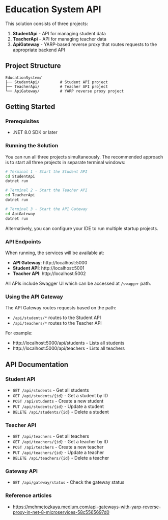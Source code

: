 ﻿# Education System API

This solution consists of three projects:

1. **StudentApi** - API for managing student data
2. **TeacherApi** - API for managing teacher data
3. **ApiGateway** - YARP-based reverse proxy that routes requests to the appropriate backend API

## Project Structure

```
EducationSystem/
├── StudentApi/         # Student API project
├── TeacherApi/         # Teacher API project
└── ApiGateway/         # YARP reverse proxy project
```

## Getting Started

### Prerequisites

- .NET 8.0 SDK or later

### Running the Solution

You can run all three projects simultaneously. The recommended approach is to start all three projects in separate terminal windows:

```bash
# Terminal 1 - Start the Student API
cd StudentApi
dotnet run

# Terminal 2 - Start the Teacher API
cd TeacherApi
dotnet run

# Terminal 3 - Start the API Gateway
cd ApiGateway
dotnet run
```

Alternatively, you can configure your IDE to run multiple startup projects.

### API Endpoints

When running, the services will be available at:

- **API Gateway**: http://localhost:5000
- **Student API**: http://localhost:5001
- **Teacher API**: http://localhost:5002

All APIs include Swagger UI which can be accessed at `/swagger` path.

### Using the API Gateway

The API Gateway routes requests based on the path:

- `/api/students/*` routes to the Student API
- `/api/teachers/*` routes to the Teacher API

For example:
- http://localhost:5000/api/students - Lists all students
- http://localhost:5000/api/teachers - Lists all teachers

## API Documentation

### Student API

- `GET /api/students` - Get all students
- `GET /api/students/{id}` - Get a student by ID
- `POST /api/students` - Create a new student
- `PUT /api/students/{id}` - Update a student
- `DELETE /api/students/{id}` - Delete a student

### Teacher API

- `GET /api/teachers` - Get all teachers
- `GET /api/teachers/{id}` - Get a teacher by ID
- `POST /api/teachers` - Create a new teacher
- `PUT /api/teachers/{id}` - Update a teacher
- `DELETE /api/teachers/{id}` - Delete a teacher

### Gateway API

- `GET /api/gateway/status` - Check the gateway status


### Reference articles

- https://mehmetozkaya.medium.com/api-gateways-with-yarp-reverse-proxy-in-net-8-microservices-58c5565697d0